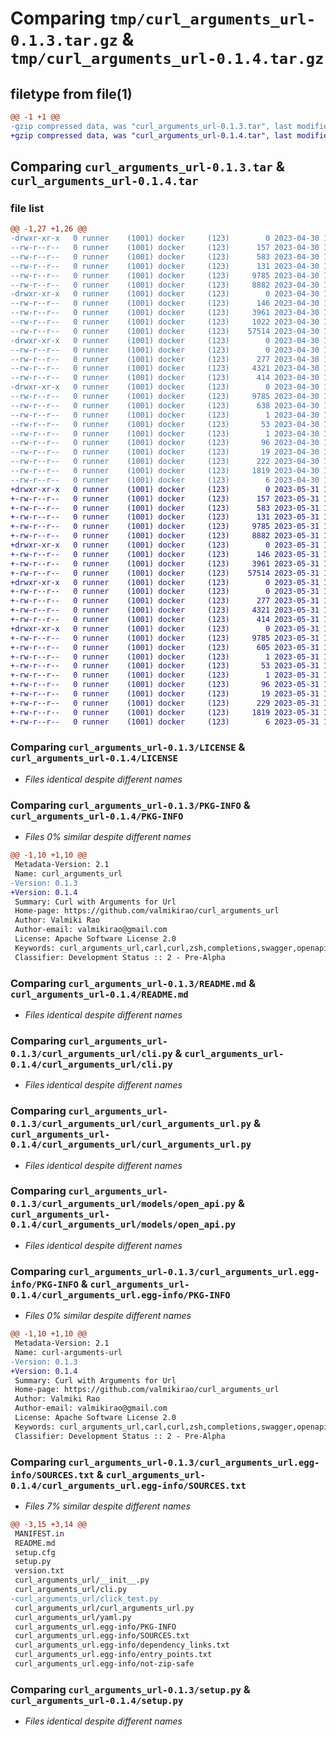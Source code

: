 # Comparing `tmp/curl_arguments_url-0.1.3.tar.gz` & `tmp/curl_arguments_url-0.1.4.tar.gz`

## filetype from file(1)

```diff
@@ -1 +1 @@
-gzip compressed data, was "curl_arguments_url-0.1.3.tar", last modified: Sun Apr 30 18:00:15 2023, max compression
+gzip compressed data, was "curl_arguments_url-0.1.4.tar", last modified: Wed May 31 17:57:01 2023, max compression
```

## Comparing `curl_arguments_url-0.1.3.tar` & `curl_arguments_url-0.1.4.tar`

### file list

```diff
@@ -1,27 +1,26 @@
-drwxr-xr-x   0 runner    (1001) docker     (123)        0 2023-04-30 18:00:15.899566 curl_arguments_url-0.1.3/
--rw-r--r--   0 runner    (1001) docker     (123)      157 2023-04-30 18:00:07.000000 curl_arguments_url-0.1.3/AUTHORS.rst
--rw-r--r--   0 runner    (1001) docker     (123)      583 2023-04-30 18:00:07.000000 curl_arguments_url-0.1.3/LICENSE
--rw-r--r--   0 runner    (1001) docker     (123)      131 2023-04-30 18:00:07.000000 curl_arguments_url-0.1.3/MANIFEST.in
--rw-r--r--   0 runner    (1001) docker     (123)     9785 2023-04-30 18:00:15.899566 curl_arguments_url-0.1.3/PKG-INFO
--rw-r--r--   0 runner    (1001) docker     (123)     8882 2023-04-30 18:00:07.000000 curl_arguments_url-0.1.3/README.md
-drwxr-xr-x   0 runner    (1001) docker     (123)        0 2023-04-30 18:00:15.895566 curl_arguments_url-0.1.3/curl_arguments_url/
--rw-r--r--   0 runner    (1001) docker     (123)      146 2023-04-30 18:00:07.000000 curl_arguments_url-0.1.3/curl_arguments_url/__init__.py
--rw-r--r--   0 runner    (1001) docker     (123)     3961 2023-04-30 18:00:07.000000 curl_arguments_url-0.1.3/curl_arguments_url/cli.py
--rw-r--r--   0 runner    (1001) docker     (123)     1022 2023-04-30 18:00:07.000000 curl_arguments_url-0.1.3/curl_arguments_url/click_test.py
--rw-r--r--   0 runner    (1001) docker     (123)    57514 2023-04-30 18:00:07.000000 curl_arguments_url-0.1.3/curl_arguments_url/curl_arguments_url.py
-drwxr-xr-x   0 runner    (1001) docker     (123)        0 2023-04-30 18:00:15.899566 curl_arguments_url-0.1.3/curl_arguments_url/models/
--rw-r--r--   0 runner    (1001) docker     (123)        0 2023-04-30 18:00:07.000000 curl_arguments_url-0.1.3/curl_arguments_url/models/__init__.py
--rw-r--r--   0 runner    (1001) docker     (123)      277 2023-04-30 18:00:07.000000 curl_arguments_url-0.1.3/curl_arguments_url/models/methods.py
--rw-r--r--   0 runner    (1001) docker     (123)     4321 2023-04-30 18:00:07.000000 curl_arguments_url-0.1.3/curl_arguments_url/models/open_api.py
--rw-r--r--   0 runner    (1001) docker     (123)      414 2023-04-30 18:00:07.000000 curl_arguments_url-0.1.3/curl_arguments_url/yaml.py
-drwxr-xr-x   0 runner    (1001) docker     (123)        0 2023-04-30 18:00:15.895566 curl_arguments_url-0.1.3/curl_arguments_url.egg-info/
--rw-r--r--   0 runner    (1001) docker     (123)     9785 2023-04-30 18:00:15.000000 curl_arguments_url-0.1.3/curl_arguments_url.egg-info/PKG-INFO
--rw-r--r--   0 runner    (1001) docker     (123)      638 2023-04-30 18:00:15.000000 curl_arguments_url-0.1.3/curl_arguments_url.egg-info/SOURCES.txt
--rw-r--r--   0 runner    (1001) docker     (123)        1 2023-04-30 18:00:15.000000 curl_arguments_url-0.1.3/curl_arguments_url.egg-info/dependency_links.txt
--rw-r--r--   0 runner    (1001) docker     (123)       53 2023-04-30 18:00:15.000000 curl_arguments_url-0.1.3/curl_arguments_url.egg-info/entry_points.txt
--rw-r--r--   0 runner    (1001) docker     (123)        1 2023-04-30 18:00:15.000000 curl_arguments_url-0.1.3/curl_arguments_url.egg-info/not-zip-safe
--rw-r--r--   0 runner    (1001) docker     (123)       96 2023-04-30 18:00:15.000000 curl_arguments_url-0.1.3/curl_arguments_url.egg-info/requires.txt
--rw-r--r--   0 runner    (1001) docker     (123)       19 2023-04-30 18:00:15.000000 curl_arguments_url-0.1.3/curl_arguments_url.egg-info/top_level.txt
--rw-r--r--   0 runner    (1001) docker     (123)      222 2023-04-30 18:00:15.899566 curl_arguments_url-0.1.3/setup.cfg
--rw-r--r--   0 runner    (1001) docker     (123)     1819 2023-04-30 18:00:07.000000 curl_arguments_url-0.1.3/setup.py
--rw-r--r--   0 runner    (1001) docker     (123)        6 2023-04-30 18:00:07.000000 curl_arguments_url-0.1.3/version.txt
+drwxr-xr-x   0 runner    (1001) docker     (123)        0 2023-05-31 17:57:01.839968 curl_arguments_url-0.1.4/
+-rw-r--r--   0 runner    (1001) docker     (123)      157 2023-05-31 17:56:49.000000 curl_arguments_url-0.1.4/AUTHORS.rst
+-rw-r--r--   0 runner    (1001) docker     (123)      583 2023-05-31 17:56:49.000000 curl_arguments_url-0.1.4/LICENSE
+-rw-r--r--   0 runner    (1001) docker     (123)      131 2023-05-31 17:56:49.000000 curl_arguments_url-0.1.4/MANIFEST.in
+-rw-r--r--   0 runner    (1001) docker     (123)     9785 2023-05-31 17:57:01.839968 curl_arguments_url-0.1.4/PKG-INFO
+-rw-r--r--   0 runner    (1001) docker     (123)     8882 2023-05-31 17:56:49.000000 curl_arguments_url-0.1.4/README.md
+drwxr-xr-x   0 runner    (1001) docker     (123)        0 2023-05-31 17:57:01.835968 curl_arguments_url-0.1.4/curl_arguments_url/
+-rw-r--r--   0 runner    (1001) docker     (123)      146 2023-05-31 17:56:49.000000 curl_arguments_url-0.1.4/curl_arguments_url/__init__.py
+-rw-r--r--   0 runner    (1001) docker     (123)     3961 2023-05-31 17:56:49.000000 curl_arguments_url-0.1.4/curl_arguments_url/cli.py
+-rw-r--r--   0 runner    (1001) docker     (123)    57514 2023-05-31 17:56:49.000000 curl_arguments_url-0.1.4/curl_arguments_url/curl_arguments_url.py
+drwxr-xr-x   0 runner    (1001) docker     (123)        0 2023-05-31 17:57:01.839968 curl_arguments_url-0.1.4/curl_arguments_url/models/
+-rw-r--r--   0 runner    (1001) docker     (123)        0 2023-05-31 17:56:49.000000 curl_arguments_url-0.1.4/curl_arguments_url/models/__init__.py
+-rw-r--r--   0 runner    (1001) docker     (123)      277 2023-05-31 17:56:49.000000 curl_arguments_url-0.1.4/curl_arguments_url/models/methods.py
+-rw-r--r--   0 runner    (1001) docker     (123)     4321 2023-05-31 17:56:49.000000 curl_arguments_url-0.1.4/curl_arguments_url/models/open_api.py
+-rw-r--r--   0 runner    (1001) docker     (123)      414 2023-05-31 17:56:49.000000 curl_arguments_url-0.1.4/curl_arguments_url/yaml.py
+drwxr-xr-x   0 runner    (1001) docker     (123)        0 2023-05-31 17:57:01.839968 curl_arguments_url-0.1.4/curl_arguments_url.egg-info/
+-rw-r--r--   0 runner    (1001) docker     (123)     9785 2023-05-31 17:57:01.000000 curl_arguments_url-0.1.4/curl_arguments_url.egg-info/PKG-INFO
+-rw-r--r--   0 runner    (1001) docker     (123)      605 2023-05-31 17:57:01.000000 curl_arguments_url-0.1.4/curl_arguments_url.egg-info/SOURCES.txt
+-rw-r--r--   0 runner    (1001) docker     (123)        1 2023-05-31 17:57:01.000000 curl_arguments_url-0.1.4/curl_arguments_url.egg-info/dependency_links.txt
+-rw-r--r--   0 runner    (1001) docker     (123)       53 2023-05-31 17:57:01.000000 curl_arguments_url-0.1.4/curl_arguments_url.egg-info/entry_points.txt
+-rw-r--r--   0 runner    (1001) docker     (123)        1 2023-05-31 17:57:01.000000 curl_arguments_url-0.1.4/curl_arguments_url.egg-info/not-zip-safe
+-rw-r--r--   0 runner    (1001) docker     (123)       96 2023-05-31 17:57:01.000000 curl_arguments_url-0.1.4/curl_arguments_url.egg-info/requires.txt
+-rw-r--r--   0 runner    (1001) docker     (123)       19 2023-05-31 17:57:01.000000 curl_arguments_url-0.1.4/curl_arguments_url.egg-info/top_level.txt
+-rw-r--r--   0 runner    (1001) docker     (123)      229 2023-05-31 17:57:01.839968 curl_arguments_url-0.1.4/setup.cfg
+-rw-r--r--   0 runner    (1001) docker     (123)     1819 2023-05-31 17:56:49.000000 curl_arguments_url-0.1.4/setup.py
+-rw-r--r--   0 runner    (1001) docker     (123)        6 2023-05-31 17:56:49.000000 curl_arguments_url-0.1.4/version.txt
```

### Comparing `curl_arguments_url-0.1.3/LICENSE` & `curl_arguments_url-0.1.4/LICENSE`

 * *Files identical despite different names*

### Comparing `curl_arguments_url-0.1.3/PKG-INFO` & `curl_arguments_url-0.1.4/PKG-INFO`

 * *Files 0% similar despite different names*

```diff
@@ -1,10 +1,10 @@
 Metadata-Version: 2.1
 Name: curl_arguments_url
-Version: 0.1.3
+Version: 0.1.4
 Summary: Curl with Arguments for Url
 Home-page: https://github.com/valmikirao/curl_arguments_url
 Author: Valmiki Rao
 Author-email: valmikirao@gmail.com
 License: Apache Software License 2.0
 Keywords: curl_arguments_url,carl,curl,zsh,completions,swagger,openapi
 Classifier: Development Status :: 2 - Pre-Alpha
```

### Comparing `curl_arguments_url-0.1.3/README.md` & `curl_arguments_url-0.1.4/README.md`

 * *Files identical despite different names*

### Comparing `curl_arguments_url-0.1.3/curl_arguments_url/cli.py` & `curl_arguments_url-0.1.4/curl_arguments_url/cli.py`

 * *Files identical despite different names*

### Comparing `curl_arguments_url-0.1.3/curl_arguments_url/curl_arguments_url.py` & `curl_arguments_url-0.1.4/curl_arguments_url/curl_arguments_url.py`

 * *Files identical despite different names*

### Comparing `curl_arguments_url-0.1.3/curl_arguments_url/models/open_api.py` & `curl_arguments_url-0.1.4/curl_arguments_url/models/open_api.py`

 * *Files identical despite different names*

### Comparing `curl_arguments_url-0.1.3/curl_arguments_url.egg-info/PKG-INFO` & `curl_arguments_url-0.1.4/curl_arguments_url.egg-info/PKG-INFO`

 * *Files 0% similar despite different names*

```diff
@@ -1,10 +1,10 @@
 Metadata-Version: 2.1
 Name: curl-arguments-url
-Version: 0.1.3
+Version: 0.1.4
 Summary: Curl with Arguments for Url
 Home-page: https://github.com/valmikirao/curl_arguments_url
 Author: Valmiki Rao
 Author-email: valmikirao@gmail.com
 License: Apache Software License 2.0
 Keywords: curl_arguments_url,carl,curl,zsh,completions,swagger,openapi
 Classifier: Development Status :: 2 - Pre-Alpha
```

### Comparing `curl_arguments_url-0.1.3/curl_arguments_url.egg-info/SOURCES.txt` & `curl_arguments_url-0.1.4/curl_arguments_url.egg-info/SOURCES.txt`

 * *Files 7% similar despite different names*

```diff
@@ -3,15 +3,14 @@
 MANIFEST.in
 README.md
 setup.cfg
 setup.py
 version.txt
 curl_arguments_url/__init__.py
 curl_arguments_url/cli.py
-curl_arguments_url/click_test.py
 curl_arguments_url/curl_arguments_url.py
 curl_arguments_url/yaml.py
 curl_arguments_url.egg-info/PKG-INFO
 curl_arguments_url.egg-info/SOURCES.txt
 curl_arguments_url.egg-info/dependency_links.txt
 curl_arguments_url.egg-info/entry_points.txt
 curl_arguments_url.egg-info/not-zip-safe
```

### Comparing `curl_arguments_url-0.1.3/setup.py` & `curl_arguments_url-0.1.4/setup.py`

 * *Files identical despite different names*

